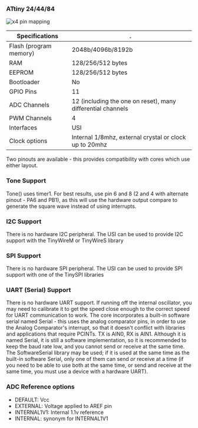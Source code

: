 
### ATtiny 24/44/84
![x4 pin mapping](http://drazzy.com/e/img/PinoutT84a.jpg "Arduino Pin Mapping for ATtiny x4 series")

 Specifications |  .
------------ | -------------
Flash (program memory)   | 2048b/4096b/8192b
RAM  | 128/256/512 bytes
EEPROM | 128/256/512 bytes
Bootloader | No
GPIO Pins | 11
ADC Channels | 12 (including the one on reset), many differential channels
PWM Channels | 4
Interfaces | USI
Clock options | Internal 1/8mhz, external crystal or clock up to 20mhz

Two pinouts are available - this provides compatibility with cores which use either layout. 

### Tone Support
Tone() uses timer1. For best results, use pin 6 and 8 (2 and 4 with alternate pinout - PA6 and PB1), as this will use the hardware output compare to generate the square wave instead of using interrupts. 

### I2C Support
There is no hardware I2C peripheral. The USI can be used to provide I2C support with the TinyWireM or TinyWireS library

### SPI Support
There is no hardware SPI peripheral. The USI can be used to provide SPI support with one of the TinySPI libraries

### UART (Serial) Support
There is no hardware UART support. If running off the internal oscillator, you may need to calibrate it to get the speed close enough to the correct speed for UART communication to work. The core incorporates a built-in software serial named Serial - this uses the analog comparator pins, in order to use the Analog Comparator's interrupt, so that it doesn't conflict with libraries and applications that require PCINTs.  TX is AIN0, RX is AIN1. Although it is named Serial, it is still a software implementation, so it is recommended to keep the baud rate low, and you cannot send or receive at the same time. The SoftwareSerial library may be used; if it is used at the same time as the built-in software Serial, only one of them can send *or* receive at a time (if you need to be able to use both at the same time, or send and receive at the same time, you must use a device with a hardware UART). 

### ADC Reference options
* DEFAULT: Vcc
* EXTERNAL: Voltage applied to AREF pin
* INTERNAL1V1: Internal 1.1v reference
* INTERNAL: synonym for INTERNAL1V1
